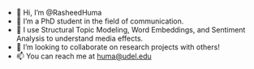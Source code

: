 - 👋 Hi, I’m @RasheedHuma
- 👀 I’m a PhD student in the field of communication.
- 🌱 I use Structural Topic Modeling, Word Embeddings, and Sentiment Analysis to understand media effects.
- 💞️ I’m looking to collaborate on research projects with others!
- 📫 You can reach me at huma@udel.edu

<!---
RasheedHuma/RasheedHuma is a ✨ special ✨ repository because its `README.md` (this file) appears on your GitHub profile.
You can click the Preview link to take a look at your changes.
--->
